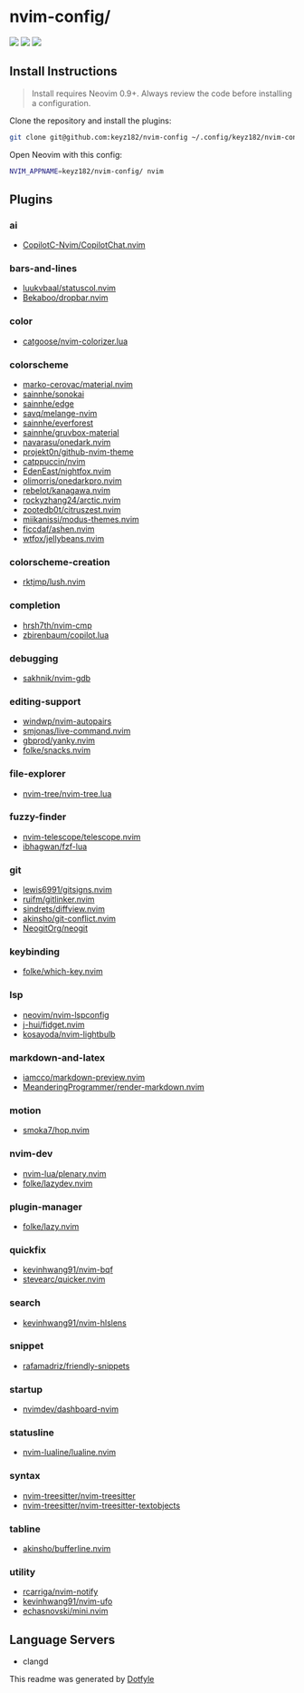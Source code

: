 # nvim-config/

<a href="https://dotfyle.com/keyz182/nvim-config"><img src="https://dotfyle.com/keyz182/nvim-config/badges/plugins?style=flat" /></a>
<a href="https://dotfyle.com/keyz182/nvim-config"><img src="https://dotfyle.com/keyz182/nvim-config/badges/leaderkey?style=flat" /></a>
<a href="https://dotfyle.com/keyz182/nvim-config"><img src="https://dotfyle.com/keyz182/nvim-config/badges/plugin-manager?style=flat" /></a>


## Install Instructions

 > Install requires Neovim 0.9+. Always review the code before installing a configuration.

Clone the repository and install the plugins:

```sh
git clone git@github.com:keyz182/nvim-config ~/.config/keyz182/nvim-config
```

Open Neovim with this config:

```sh
NVIM_APPNAME=keyz182/nvim-config/ nvim
```

## Plugins

### ai

+ [CopilotC-Nvim/CopilotChat.nvim](https://dotfyle.com/plugins/CopilotC-Nvim/CopilotChat.nvim)
### bars-and-lines

+ [luukvbaal/statuscol.nvim](https://dotfyle.com/plugins/luukvbaal/statuscol.nvim)
+ [Bekaboo/dropbar.nvim](https://dotfyle.com/plugins/Bekaboo/dropbar.nvim)
### color

+ [catgoose/nvim-colorizer.lua](https://dotfyle.com/plugins/catgoose/nvim-colorizer.lua)
### colorscheme

+ [marko-cerovac/material.nvim](https://dotfyle.com/plugins/marko-cerovac/material.nvim)
+ [sainnhe/sonokai](https://dotfyle.com/plugins/sainnhe/sonokai)
+ [sainnhe/edge](https://dotfyle.com/plugins/sainnhe/edge)
+ [savq/melange-nvim](https://dotfyle.com/plugins/savq/melange-nvim)
+ [sainnhe/everforest](https://dotfyle.com/plugins/sainnhe/everforest)
+ [sainnhe/gruvbox-material](https://dotfyle.com/plugins/sainnhe/gruvbox-material)
+ [navarasu/onedark.nvim](https://dotfyle.com/plugins/navarasu/onedark.nvim)
+ [projekt0n/github-nvim-theme](https://dotfyle.com/plugins/projekt0n/github-nvim-theme)
+ [catppuccin/nvim](https://dotfyle.com/plugins/catppuccin/nvim)
+ [EdenEast/nightfox.nvim](https://dotfyle.com/plugins/EdenEast/nightfox.nvim)
+ [olimorris/onedarkpro.nvim](https://dotfyle.com/plugins/olimorris/onedarkpro.nvim)
+ [rebelot/kanagawa.nvim](https://dotfyle.com/plugins/rebelot/kanagawa.nvim)
+ [rockyzhang24/arctic.nvim](https://dotfyle.com/plugins/rockyzhang24/arctic.nvim)
+ [zootedb0t/citruszest.nvim](https://dotfyle.com/plugins/zootedb0t/citruszest.nvim)
+ [miikanissi/modus-themes.nvim](https://dotfyle.com/plugins/miikanissi/modus-themes.nvim)
+ [ficcdaf/ashen.nvim](https://dotfyle.com/plugins/ficcdaf/ashen.nvim)
+ [wtfox/jellybeans.nvim](https://dotfyle.com/plugins/wtfox/jellybeans.nvim)
### colorscheme-creation

+ [rktjmp/lush.nvim](https://dotfyle.com/plugins/rktjmp/lush.nvim)
### completion

+ [hrsh7th/nvim-cmp](https://dotfyle.com/plugins/hrsh7th/nvim-cmp)
+ [zbirenbaum/copilot.lua](https://dotfyle.com/plugins/zbirenbaum/copilot.lua)
### debugging

+ [sakhnik/nvim-gdb](https://dotfyle.com/plugins/sakhnik/nvim-gdb)
### editing-support

+ [windwp/nvim-autopairs](https://dotfyle.com/plugins/windwp/nvim-autopairs)
+ [smjonas/live-command.nvim](https://dotfyle.com/plugins/smjonas/live-command.nvim)
+ [gbprod/yanky.nvim](https://dotfyle.com/plugins/gbprod/yanky.nvim)
+ [folke/snacks.nvim](https://dotfyle.com/plugins/folke/snacks.nvim)
### file-explorer

+ [nvim-tree/nvim-tree.lua](https://dotfyle.com/plugins/nvim-tree/nvim-tree.lua)
### fuzzy-finder

+ [nvim-telescope/telescope.nvim](https://dotfyle.com/plugins/nvim-telescope/telescope.nvim)
+ [ibhagwan/fzf-lua](https://dotfyle.com/plugins/ibhagwan/fzf-lua)
### git

+ [lewis6991/gitsigns.nvim](https://dotfyle.com/plugins/lewis6991/gitsigns.nvim)
+ [ruifm/gitlinker.nvim](https://dotfyle.com/plugins/ruifm/gitlinker.nvim)
+ [sindrets/diffview.nvim](https://dotfyle.com/plugins/sindrets/diffview.nvim)
+ [akinsho/git-conflict.nvim](https://dotfyle.com/plugins/akinsho/git-conflict.nvim)
+ [NeogitOrg/neogit](https://dotfyle.com/plugins/NeogitOrg/neogit)
### keybinding

+ [folke/which-key.nvim](https://dotfyle.com/plugins/folke/which-key.nvim)
### lsp

+ [neovim/nvim-lspconfig](https://dotfyle.com/plugins/neovim/nvim-lspconfig)
+ [j-hui/fidget.nvim](https://dotfyle.com/plugins/j-hui/fidget.nvim)
+ [kosayoda/nvim-lightbulb](https://dotfyle.com/plugins/kosayoda/nvim-lightbulb)
### markdown-and-latex

+ [iamcco/markdown-preview.nvim](https://dotfyle.com/plugins/iamcco/markdown-preview.nvim)
+ [MeanderingProgrammer/render-markdown.nvim](https://dotfyle.com/plugins/MeanderingProgrammer/render-markdown.nvim)
### motion

+ [smoka7/hop.nvim](https://dotfyle.com/plugins/smoka7/hop.nvim)
### nvim-dev

+ [nvim-lua/plenary.nvim](https://dotfyle.com/plugins/nvim-lua/plenary.nvim)
+ [folke/lazydev.nvim](https://dotfyle.com/plugins/folke/lazydev.nvim)
### plugin-manager

+ [folke/lazy.nvim](https://dotfyle.com/plugins/folke/lazy.nvim)
### quickfix

+ [kevinhwang91/nvim-bqf](https://dotfyle.com/plugins/kevinhwang91/nvim-bqf)
+ [stevearc/quicker.nvim](https://dotfyle.com/plugins/stevearc/quicker.nvim)
### search

+ [kevinhwang91/nvim-hlslens](https://dotfyle.com/plugins/kevinhwang91/nvim-hlslens)
### snippet

+ [rafamadriz/friendly-snippets](https://dotfyle.com/plugins/rafamadriz/friendly-snippets)
### startup

+ [nvimdev/dashboard-nvim](https://dotfyle.com/plugins/nvimdev/dashboard-nvim)
### statusline

+ [nvim-lualine/lualine.nvim](https://dotfyle.com/plugins/nvim-lualine/lualine.nvim)
### syntax

+ [nvim-treesitter/nvim-treesitter](https://dotfyle.com/plugins/nvim-treesitter/nvim-treesitter)
+ [nvim-treesitter/nvim-treesitter-textobjects](https://dotfyle.com/plugins/nvim-treesitter/nvim-treesitter-textobjects)
### tabline

+ [akinsho/bufferline.nvim](https://dotfyle.com/plugins/akinsho/bufferline.nvim)
### utility

+ [rcarriga/nvim-notify](https://dotfyle.com/plugins/rcarriga/nvim-notify)
+ [kevinhwang91/nvim-ufo](https://dotfyle.com/plugins/kevinhwang91/nvim-ufo)
+ [echasnovski/mini.nvim](https://dotfyle.com/plugins/echasnovski/mini.nvim)
## Language Servers

+ clangd


 This readme was generated by [Dotfyle](https://dotfyle.com)
